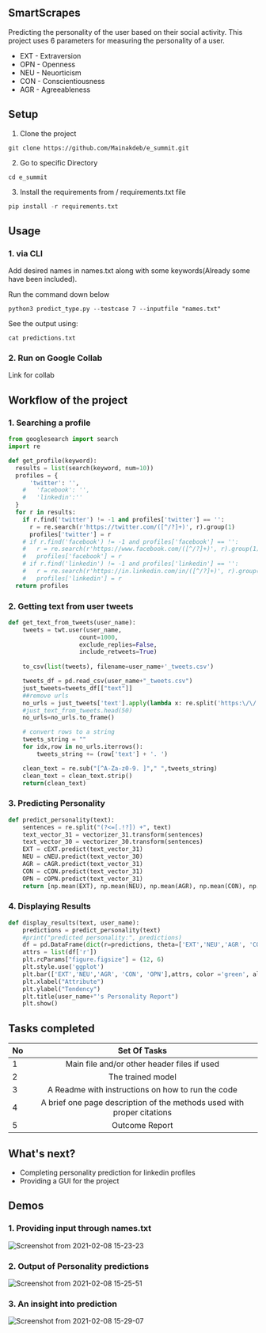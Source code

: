 ## SmartScrapes
Predicting the personality of the user based on their social activity. This project uses 6 parameters for measuring the personality of a user.
- EXT - Extraversion
- OPN - Openness
- NEU - Neuorticism
- CON - Conscientiousness
- AGR - Agreeableness
## Setup ##
1. Clone the project
```
git clone https://github.com/Mainakdeb/e_summit.git
```
2. Go to specific Directory 
```
cd e_summit
```
3. Install the requirements from / requirements.txt file
``` python
pip install -r requirements.txt
```
## Usage ##
### 1.  via CLI ###  

   Add desired names in names.txt along with some keywords(Already some have been included).
   
   Run the command down below  
   
   ```
   python3 predict_type.py --testcase 7 --inputfile "names.txt"
   ```
   See the output using:
   ```
   cat predictions.txt
   ```
### 2. Run on Google Collab ###
   Link for collab
## Workflow of the project ##
### 1. Searching a profile ###

``` python
from googlesearch import search
import re

def get_profile(keyword):
  results = list(search(keyword, num=10))
  profiles = {
      'twitter': '',
    #   'facebook': '',
    #   'linkedin':''
  }
  for r in results:
    if r.find('twitter') != -1 and profiles['twitter'] == '':
      r = re.search(r'https://twitter.com/([^/?]+)', r).group(1)
      profiles['twitter'] = r
    # if r.find('facebook') != -1 and profiles['facebook'] == '':
    #   r = re.search(r'https://www.facebook.com/([^/?]+)', r).group(1)
    #   profiles['facebook'] = r
    # if r.find('linkedin') != -1 and profiles['linkedin'] == '':
    #   r = re.search(r'https://in.linkedin.com/in/([^/?]+)', r).group(1)
    #   profiles['linkedin'] = r
  return profiles
```
### 2. Getting text from user tweets ###
``` python
def get_text_from_tweets(user_name):
    tweets = twt.user(user_name, 
                    count=1000, 
                    exclude_replies=False, 
                    include_retweets=True)
        
    to_csv(list(tweets), filename=user_name+'_tweets.csv')

    tweets_df = pd.read_csv(user_name+"_tweets.csv")
    just_tweets=tweets_df[["text"]]
    ##remove urls 
    no_urls = just_tweets['text'].apply(lambda x: re.split('https:\/\/.*', str(x))[0])
    #just_text_from_tweets.head(50)
    no_urls=no_urls.to_frame()

    # convert rows to a string
    tweets_string = ""
    for idx,row in no_urls.iterrows():
        tweets_string += (row['text'] + '. ')

    clean_text = re.sub("[^A-Za-z0-9. ]"," ",tweets_string)
    clean_text = clean_text.strip()
    return(clean_text)
```
### 3. Predicting Personality ###
``` python
def predict_personality(text):
    sentences = re.split("(?<=[.!?]) +", text)
    text_vector_31 = vectorizer_31.transform(sentences)
    text_vector_30 = vectorizer_30.transform(sentences)
    EXT = cEXT.predict(text_vector_31)
    NEU = cNEU.predict(text_vector_30)
    AGR = cAGR.predict(text_vector_31)
    CON = cCON.predict(text_vector_31)
    OPN = cOPN.predict(text_vector_31)
    return [np.mean(EXT), np.mean(NEU), np.mean(AGR), np.mean(CON), np.mean(OPN)]
```
### 4. Displaying Results ###
``` python
def display_results(text, user_name):
    predictions = predict_personality(text)
    #print("predicted personality:", predictions)
    df = pd.DataFrame(dict(r=predictions, theta=['EXT','NEU','AGR', 'CON', 'OPN']))
    attrs = list(df['r'])
    plt.rcParams["figure.figsize"] = (12, 6)
    plt.style.use('ggplot')
    plt.bar(['EXT','NEU','AGR', 'CON', 'OPN'],attrs, color ='green', alpha=0.5)
    plt.xlabel("Attribute")
    plt.ylabel("Tendency")
    plt.title(user_name+"'s Personality Report")
    plt.show()
```

## Tasks completed ##
|No | Set Of Tasks   
| --|:---------------------------------------------------------------------------:|
| 1 | Main file and/or other header files if used | 
| 2 | The trained model |                                             
| 3 | A Readme with instructions on how to run the code | 
| 4 | A brief one page description of the methods used with proper citations |
| 5 | Outcome Report |


## What's next? ##
- Completing personality prediction for linkedin profiles
- Providing a GUI for the project 

## Demos ##
### 1. Providing input through names.txt ###
![Screenshot from 2021-02-08 15-23-23](https://user-images.githubusercontent.com/53506835/107203684-bc447480-6a21-11eb-9655-0bb4d9e4d5f1.png)

### 2. Output of Personality predictions ###
![Screenshot from 2021-02-08 15-25-51](https://user-images.githubusercontent.com/53506835/107203908-075e8780-6a22-11eb-9934-cbc9054de2e4.png)

### 3. An insight into prediction ###
![Screenshot from 2021-02-08 15-29-07](https://user-images.githubusercontent.com/53506835/107204242-6fad6900-6a22-11eb-8f95-dc1a209bc1e5.png)
